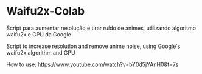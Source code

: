 # Waifu2x-Colab
Script para aumentar resolução e tirar ruído de animes, utilizando algoritmo waifu2x e GPU da Google


Script to increase resolution and remove anime noise, using Google's waifu2x algorithm and GPU

How to use: https://www.youtube.com/watch?v=bY0d5jYAnH0&t=7s
